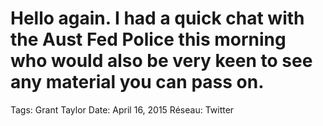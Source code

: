 # Hello again. I had a quick chat with the Aust Fed Police this morning who would also be very keen to see any material you can pass on.

Tags: Grant Taylor
Date: April 16, 2015
Réseau: Twitter